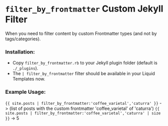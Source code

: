 # `filter_by_frontmatter` Custom Jekyll Filter

When you need to filter content by custom Frontmatter types (and not by tags/categories).

### Installation:
- Copy `filter_by_frontmatter.rb` to your Jekyll plugin folder (default is `./_plugins`).
- The `| filter_by_frontmatter` filter should be available in your Liquid Templates now.

### Example Usage:
`{{ site.posts | filter_by_frontmatter:'coffee_varietal','caturra' }}` -> (list of posts with the custom frontmatter 'coffee_varietal' of 'caturra')
`{{ site.posts | filter_by_frontmatter:'coffee_varietal','caturra' | size }}` -> 5
